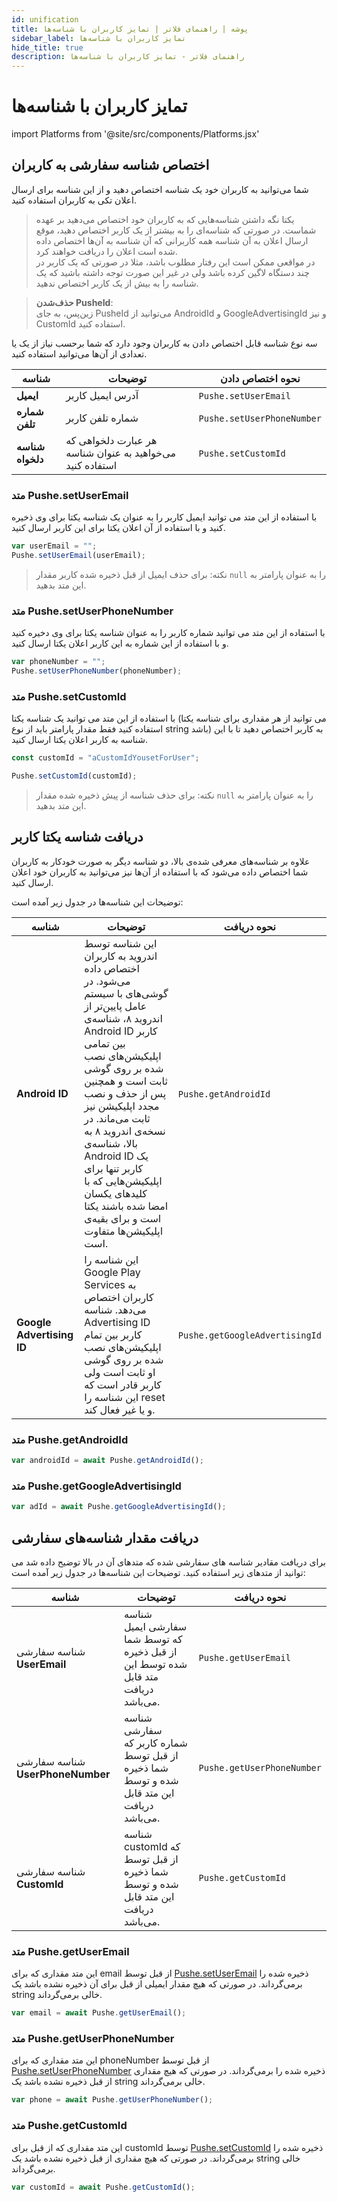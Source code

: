 ```yaml
---
id: unification
title: پوشه | راهنمای فلاتر | تمایز کاربران با شناسه‌ها
sidebar_label: تمایز کاربران با شناسه‌ها
hide_title: true
description: راهنمای فلاتر - تمایز کاربران با شناسه‌ها
---
```


# تمایز کاربران با شناسه‌ها

import Platforms from '@site/src/components/Platforms.jsx'

## اختصاص شناسه سفارشی به کاربران

شما می‌توانید به کاربران خود یک شناسه اختصاص دهید و از این شناسه برای ارسال اعلان تکی به کاربران استفاده کنید.

> یکتا نگه داشتن شناسه‌هایی که به کاربران خود اختصاص می‌دهید بر عهده شماست.
در صورتی که شناسه‌ای را به بیشتر از یک کاربر اختصاص دهید، موقع ارسال اعلان به آن شناسه همه کاربرانی که آن شناسه به آن‌ها اختصاص داده شده است اعلان را دریافت خواهند کرد.    
در مواقعی ممکن است این رفتار مطلوب باشد، مثلا در صورتی که یک کاربر در چند دستگاه لاگین کرده باشد ولی در غیر این صورت توجه داشته باشید که یک شناسه را به بیش از یک کاربر اختصاص ندهید.

> **حذف‌شدن PusheId**:    
>زین‌پس، به جای PusheId می‌توانید از AndroidId و GoogleAdvertisingId و نیز CustomId استفاده کنید.


سه نوع شناسه قابل اختصاص دادن به کاربران وجود دارد که شما برحسب نیاز از یک یا تعدادی از آن‌ها می‌توانید استفاده کنید.


شناسه|توضیحات|نحوه اختصاص دادن
------------|-------------| --------------
**ایمیل**| آدرس ایمیل کاربر |‌`Pushe.setUserEmail`
**شماره تلفن**| شماره تلفن کاربر |‌`Pushe.setUserPhoneNumber`
**شناسه دلخواه**| هر عبارت دلخواهی که می‌خواهید به عنوان شناسه استفاده کنید | ‍`Pushe.setCustomId`


### متد Pushe.setUserEmail
<Platforms android />

با استفاده از این متد می توانید ایمیل کاربر را به عنوان یک شناسه یکتا برای وی ذخیره کنید و با استفاده از آن اعلان یکتا برای این کاربر ارسال کنید.


```js
var userEmail = "";
Pushe.setUserEmail(userEmail);
```

> نکته: برای حذف ایمیل از قبل ذخیره شده کاربر مقدار `null` را به عنوان پارامتر به این متد بدهید.

### متد Pushe.setUserPhoneNumber
<Platforms android />

با استفاده از این متد می توانید شماره کاربر را به عنوان شناسه یکتا برای وی‌ دخیره کنید و با استفاده از این شماره به این کاربر اعلان یکتا ارسال کنید.



```js
var phoneNumber = "";
Pushe.setUserPhoneNumber(phoneNumber);
```


### متد Pushe.setCustomId
<Platforms android />

با استفاده از این متد می توانید یک شناسه یکتا (می توانید از هر مقداری برای شناسه یکتا استفاده کنید فقط مقدار پارامتر باید از نوع string باشد) به کاربر اختصاص دهید تا با این شناسه به کاربر اعلان یکتا ارسال کنید.

```js
const customId = "aCustomIdYousetForUser";

Pushe.setCustomId(customId);
```

> نکته: برای حذف شناسه از پیش ذخیره شده مقدار `null` را به عنوان پارامتر به این متد بدهید.


## دریافت شناسه یکتا کاربر

علاوه بر شناسه‌های معرفی شده‌ی بالا، دو شناسه دیگر به صورت خودکار به کاربران شما اختصاص داده می‌شود که با استفاده از آن‌ها نیز می‌توانید به کاربران خود اعلان ارسال کنید.

توضیحات این شناسه‌ها در جدول زیر آمده است:

    
شناسه|توضیحات|نحوه دریافت
------------|-------------| --------------
**Android ID**| این شناسه توسط اندروید به کاربران اختصاص داده می‌شود. در گوشی‌های با سیستم عامل پایین‌تر از اندروید ۸، شناسه‌ی Android ID کاربر بین تمامی اپلیکیشن‌های نصب شده بر روی گوشی ثابت است و همچنین پس از حذف و نصب مجدد اپلیکیشن نیز ثابت می‌ماند. در نسخه‌ی اندروید ۸ به بالا، شناسه‌ی Android ID یک کاربر تنها برای اپلیکیشن‌هایی که با کلید‌های یکسان امضا شده باشند یکتا است و برای بقیه‌ی اپلیکیشن‌ها متفاوت است. |‌`Pushe.getAndroidId`
**Google Advertising ID**| این شناسه را Google Play Services به کاربران اختصاص می‌دهد. شناسه Advertising ID کاربر بین تمام اپلیکیشن‌های نصب شده بر روی گوشی او ثابت است ولی کاربر قادر است که این شناسه را reset  و یا غیر فعال کند. |‌`Pushe.getGoogleAdvertisingId`


### متد Pushe.getAndroidId
<Platforms android />


```js
var androidId = await Pushe.getAndroidId();
```

### متد Pushe.getGoogleAdvertisingId
<Platforms android />


```js
var adId = await Pushe.getGoogleAdvertisingId();
```

## دریافت مقدار شناسه‌های سفارشی

برای دریافت مقادیر شناسه های سفارشی شده که متدهای آن در بالا توضیح داده شد می توانید از متد‌های زیر استفاده کنید.
توضیحات این شناسه‌ها در جدول زیر آمده است:

    
شناسه|توضیحات|نحوه دریافت
------------|-------------| --------------
شناسه سفارشی **UserEmail** | شناسه سفارشی ایمیل که توسط شما از قبل ذخیره شده توسط این متد قابل دریافت می‌باشد. | `Pushe.getUserEmail`
شناسه سفارشی **UserPhoneNumber** |  شناسه سفارشی شماره کاربر که از قبل توسط شما ذخیره شده و توسط این متد قابل دریافت می‌باشد. | `Pushe.getUserPhoneNumber`
شناسه سفارشی **CustomId** | شناسه customId که از قبل توسط شما ذخیره شده و توسط این متد قابل دریافت می‌باشد. | `Pushe.getCustomId`


### متد Pushe.getUserEmail
<Platforms android />

این متد مقداری که برای email از قبل توسط [Pushe.setUserEmail](#متد-pushesetuseremail) ذخیره شده را برمی‌گرداند.
در صورتی که هیچ مقدار ایمیلی از قبل برای آن ذخیره نشده باشد یک string خالی برمی‌گرداند.


```js
var email = await Pushe.getUserEmail();
```

### متد Pushe.getUserPhoneNumber
<Platforms android />

این متد مقداری که برای phoneNumber از قبل توسط [Pushe.setUserPhoneNumber](#متد-pushesetuserphonenumber) ذخیره شده را برمی‌گرداند.
در صورتی که هیچ مقداری از قبل ذخیره نشده باشد یک string خالی بر‌می‌گرداند.


```js
var phone = await Pushe.getUserPhoneNumber();
```

### متد Pushe.getCustomId
<Platforms android />

این متد مقداری که از قبل برای customId توسط [Pushe.setCustomId](#متد-pushesetcustomid) ذخیره شده را بر‌می‌گرداند.
در صورتی که هیچ مقداری از قبل ذخیره نشده باشد یک string خالی برمی‌گرداند.


```js
var customId = await Pushe.getCustomId();
```